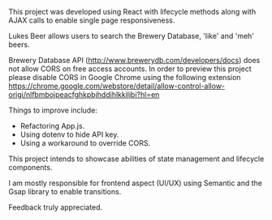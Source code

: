 This project was developed using React with lifecycle methods along with AJAX calls to enable single page responsiveness.

Lukes Beer allows users to search the Brewery Database, 'like' and 'meh' beers.

Brewery Database API (http://www.brewerydb.com/developers/docs) does not allow CORS on free access accounts. In order to preview this project please disable CORS in Google Chrome using the following extension https://chrome.google.com/webstore/detail/allow-control-allow-origi/nlfbmbojpeacfghkpbjhddihlkkiljbi?hl=en 

Things to improve include: 
- Refactoring App.js.
- Using dotenv to hide API key.
- Using a workaround to override CORS.

This project intends to showcase abilities of state management and lifecycle components.

I am mostly responsible for frontend aspect (UI/UX) using Semantic and the Gsap library to enable transitions.

Feedback truly appreciated.
